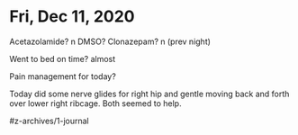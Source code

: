 # Fri, Dec 11, 2020
Acetazolamide? n
DMSO? 
Clonazepam? n
(prev night)

Went to bed on time? almost

Pain management for today? 

Today did some nerve glides for right hip and gentle moving back and forth over lower right ribcage. Both seemed to help. 


#z-archives/1-journal